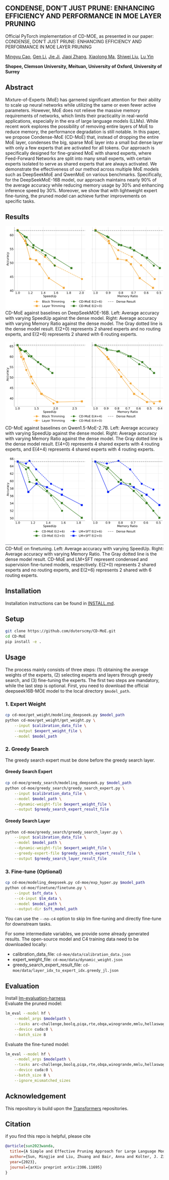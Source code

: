 ## CONDENSE, DON’T JUST PRUNE: ENHANCING EFFICIENCY AND PERFORMANCE IN MOE LAYER PRUNING

Official PyTorch implementation of CD-MOE, as presented in our paper: CONDENSE, DON’T JUST PRUNE: ENHANCING EFFICIENCY AND PERFORMANCE IN MOE LAYER PRUNING

[Mingyu Cao](https://scholar.google.com/citations?user=nq7uHwQAAAAJ&hl=en&oi=ao), [Gen Li](https://scholar.google.com/citations?hl=en&user=4nzCXV8AAAAJ), [Jie Ji](https://scholar.google.com/citations?hl=en&user=aoGaDN4AAAAJ), [Jiaqi Zhang](www.baidu.com), [Xiaolong Ma](https://xiaolongma2016.com/), [Shiwei Liu](https://shiweiliuiiiiiii.github.io/), [Lu Yin](https://luuyin.com//)

**Shopee, Clemson University, Meituan, University of Oxford, University of Surrey**


## Abstract
Mixture-of-Experts (MoE)  has garnered significant attention for their ability to scale up neural networks while utilizing the same or even fewer active parameters. However, MoE does not relieve the massive memory requirements of networks, which limits their practicality in real-world applications, especially in the era of large language models (LLMs). While recent work explores the possibility of removing entire layers of MoE to reduce memory, the performance degradation is still notable. In this paper, we propose Condense-MoE (CD-MoE) that, instead of dropping the entire MoE layer, condenses the big, sparse MoE layer into a small but dense layer with only a few experts that are activated for all tokens. Our approach is specifically designed for fine-grained MoE with shared experts, where Feed-Forward Networks are split into many small experts, with certain experts isolated to serve as shared experts that are always activated. We demonstrate the effectiveness of our method across multiple MoE models such as DeepSeekMoE and QwenMoE on various benchmarks. Specifically, for the DeepSeekMoE-16B model, our approach maintains nearly 90% of the average accuracy while reducing memory usage by 30%  and enhancing inference speed by 30%. Moreover, we show that with lightweight expert fine-tuning, the pruned model can achieve further improvements on specific tasks. 

## Results
![main result1](./images/figure2.png)
CD-MoE against baselines on DeepSeekMOE-16B. Left: Average accuracy with varying SpeedUp against the dense model. Right: Average accuracy with varying Memory Ratio against the dense model. The Gray dotted line is the dense model result. E(2+0) represents 2 shared experts and no routing experts, and E(2+6) represents 2 shared with 6 routing experts.

![main result2](./images/figure5.png)
CD-MoE against baselines on Qwen1.5-MoE-2.7B. Left: Average accuracy with varying SpeedUp against the dense model. Right: Average accuracy with varying Memory Ratio against the dense model. The Gray dotted line is the dense model result. E(4+0) represents 4 shared experts with 4 routing experts, and E(4+4) represents 4 shared experts with 4 routing experts.

![main result3](./images/figure3.png)
CD-MoE on finetuning. Left: Average accuracy with varying SpeedUp. Right: Average accuracy with varying Memory Ratio. The Gray dotted line is the dense model result. CD-MoE and LM+SFT represent condensed and supervision fine-tuned models, respectively. E(2+0) represents 2 shared experts and no routing experts, and E(2+6) represents 2 shared with 6 routing experts.

## Installation

Installation instructions can be found in [INSTALL.md](./INSTALL.md).

## Setup

```bash
git clone https://github.com/duterscmy/CD-MoE.git
cd CD-MoE
pip install -e .
```

## Usage

The process mainly consists of three steps: (1) obtaining the average weights of the experts, (2) selecting experts and layers through greedy search, and (3) fine-tuning the experts. The first two steps are mandatory, while the last step is optional. First, you need to download the official deepseek16B-MOE model to the local directory `$model_path`.

### 1. Expert Weight

```bash
cp cd-moe/get_weight/modeling_deepseek.py $model_path
python cd-moe/get_weight/get_weight.py \
    --input $calibration_data_file \
    --output $expert_weight_file \
    --model $model_path
```

### 2. Greedy Search

The greedy search expert must be done before the greedy search layer.

#### Greedy Search Expert

```bash
cp cd-moe/greedy_search/modeling_deepseek.py $model_path
python cd-moe/greedy_search/greedy_search_expert.py \
    --input $calibration_data_file \
    --model $model_path \
    --dynamic-weight-file $expert_weight_file \
    --output $greedy_search_expert_result_file
```

#### Greedy Search Layer

```bash
python cd-moe/greedy_search/greedy_search_layer.py \
    --input $calibration_data_file \
    --model $model_path \
    --dynamic-weight-file $expert_weight_file \
    --greedy-expert-file $greedy_search_expert_result_file \
    --output $greedy_search_layer_result_file
```

### 3. Fine-tune (Optional)

```bash
cp cd-moe/modeling_deepseek.py cd-moe/exp_hyper.py $model_path
python cd-moe/finetune/finetune.py \
    --input $sft_data \
    --c4-input $lm_data \
    --model $model_path \
    --output-dir $sft_model_path
```

You can use the `--no-c4` option to skip lm fine-tuning and directly fine-tune for downstream tasks.

For some intermediate variables, we provide some already generated results. The open-source model and C4 training data need to be downloaded locally:
- calibration_data_file: `cd-moe/data/calibration_data.json`
- expert_weight_file: `cd-moe/data/dynamic_weight.json`
- greedy_search_expert_result_file: `cd-moe/data/layer_idx_to_expert_idx.greedy_jl.json`

## Evaluation

Install [lm-evaluation-harness](https://github.com/EleutherAI/lm-evaluation-harness)  
Evaluate the pruned model:
```bash
lm_eval --model hf \
    --model_args $modelpath \
    --tasks arc-challenge,boolq,piqa,rte,obqa,winogrande,mmlu,hellaswag \
    --device cuda:0 \
    --batch_size 8
```
Evaluate the fine-tuned model:
```bash
lm_eval --model hf \
    --model_args $modelpath \
    --tasks arc-challenge,boolq,piqa,rte,obqa,winogrande,mmlu,hellaswag \
    --device cuda:0 \
    --batch_size 8 \
    --ignore_mismatched_sizes
```

## Acknowledgement
This repository is build upon the [Transformers](https://github.com/huggingface/transformers) repositories.

## Citation
if you find this repo is helpful, please cite
```bibtex
@article{sun2023wanda,
  title={A Simple and Effective Pruning Approach for Large Language Models}, 
  author={Sun, Mingjie and Liu, Zhuang and Bair, Anna and Kolter, J. Zico},
  year={2023},
  journal={arXiv preprint arXiv:2306.11695}
}
```